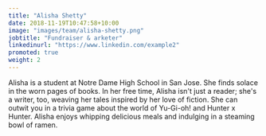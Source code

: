 ```yaml
---
title: "Alisha Shetty"
date: 2018-11-19T10:47:58+10:00
image: "images/team/alisha-shetty.png"
jobtitle: "Fundraiser & arketer"
linkedinurl: "https://www.linkedin.com/example2"
promoted: true
weight: 2
---
```


Alisha is a student at Notre Dame High School in San Jose. She finds solace in the worn pages of books. In her free time, Alisha isn't just a reader; she's a writer, too, weaving her tales inspired by her love of fiction. She can outwit you in a trivia game about the world of Yu-Gi-oh! and Hunter x Hunter. Alisha enjoys whipping delicious meals and indulging in a steaming bowl of ramen.
